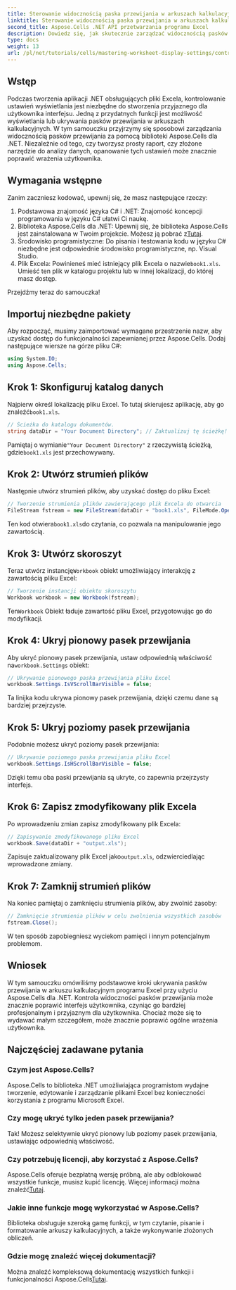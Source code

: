 ```yaml
---
title: Sterowanie widocznością paska przewijania w arkuszach kalkulacyjnych programu Excel
linktitle: Sterowanie widocznością paska przewijania w arkuszach kalkulacyjnych programu Excel
second_title: Aspose.Cells .NET API przetwarzania programu Excel
description: Dowiedz się, jak skutecznie zarządzać widocznością pasków przewijania w arkuszach kalkulacyjnych programu Excel, korzystając z biblioteki Aspose.Cells dla platformy .NET. Ten kompleksowy samouczek przeprowadzi Cię przez niezbędne kroki, aby ukryć pionowe i poziome paski przewijania.
type: docs
weight: 13
url: /pl/net/tutorials/cells/mastering-worksheet-display-settings/controlling-scroll-bar-visibility/
---
```

## Wstęp

Podczas tworzenia aplikacji .NET obsługujących pliki Excela, kontrolowanie ustawień wyświetlania jest niezbędne do stworzenia przyjaznego dla użytkownika interfejsu. Jedną z przydatnych funkcji jest możliwość wyświetlania lub ukrywania pasków przewijania w arkuszach kalkulacyjnych. W tym samouczku przyjrzymy się sposobowi zarządzania widocznością pasków przewijania za pomocą biblioteki Aspose.Cells dla .NET. Niezależnie od tego, czy tworzysz prosty raport, czy złożone narzędzie do analizy danych, opanowanie tych ustawień może znacznie poprawić wrażenia użytkownika.

## Wymagania wstępne

Zanim zaczniesz kodować, upewnij się, że masz następujące rzeczy:

1. Podstawowa znajomość języka C# i .NET: Znajomość koncepcji programowania w języku C# ułatwi Ci naukę.
2. Biblioteka Aspose.Cells dla .NET: Upewnij się, że biblioteka Aspose.Cells jest zainstalowana w Twoim projekcie. Możesz ją pobrać z[Tutaj](https://releases.aspose.com/cells/net/).
3. Środowisko programistyczne: Do pisania i testowania kodu w języku C# niezbędne jest odpowiednie środowisko programistyczne, np. Visual Studio.
4.  Plik Excela: Powinieneś mieć istniejący plik Excela o nazwie`book1.xls`. Umieść ten plik w katalogu projektu lub w innej lokalizacji, do której masz dostęp.

Przejdźmy teraz do samouczka!

## Importuj niezbędne pakiety

Aby rozpocząć, musimy zaimportować wymagane przestrzenie nazw, aby uzyskać dostęp do funkcjonalności zapewnianej przez Aspose.Cells. Dodaj następujące wiersze na górze pliku C#:

```csharp
using System.IO;
using Aspose.Cells;
```

## Krok 1: Skonfiguruj katalog danych

 Najpierw określ lokalizację pliku Excel. To tutaj skierujesz aplikację, aby go znaleźć`book1.xls`.

```csharp
// Ścieżka do katalogu dokumentów.
string dataDir = "Your Document Directory"; // Zaktualizuj tę ścieżkę!
```

 Pamiętaj o wymianie`"Your Document Directory"` z rzeczywistą ścieżką, gdzie`book1.xls` jest przechowywany.

## Krok 2: Utwórz strumień plików

Następnie utwórz strumień plików, aby uzyskać dostęp do pliku Excel:

```csharp
// Tworzenie strumienia plików zawierającego plik Excela do otwarcia
FileStream fstream = new FileStream(dataDir + "book1.xls", FileMode.Open);
```

 Ten kod otwiera`book1.xls`do czytania, co pozwala na manipulowanie jego zawartością.

## Krok 3: Utwórz skoroszyt

 Teraz utwórz instancję`Workbook` obiekt umożliwiający interakcję z zawartością pliku Excel:

```csharp
// Tworzenie instancji obiektu skoroszytu
Workbook workbook = new Workbook(fstream);
```

 Ten`Workbook` Obiekt ładuje zawartość pliku Excel, przygotowując go do modyfikacji.

## Krok 4: Ukryj pionowy pasek przewijania

 Aby ukryć pionowy pasek przewijania, ustaw odpowiednią właściwość na`workbook.Settings` obiekt:

```csharp
// Ukrywanie pionowego paska przewijania pliku Excel
workbook.Settings.IsVScrollBarVisible = false;
```

Ta linijka kodu ukrywa pionowy pasek przewijania, dzięki czemu dane są bardziej przejrzyste.

## Krok 5: Ukryj poziomy pasek przewijania

Podobnie możesz ukryć poziomy pasek przewijania:

```csharp
// Ukrywanie poziomego paska przewijania pliku Excel
workbook.Settings.IsHScrollBarVisible = false;
```

Dzięki temu oba paski przewijania są ukryte, co zapewnia przejrzysty interfejs.

## Krok 6: Zapisz zmodyfikowany plik Excela

Po wprowadzeniu zmian zapisz zmodyfikowany plik Excela:

```csharp
// Zapisywanie zmodyfikowanego pliku Excel
workbook.Save(dataDir + "output.xls");
```

 Zapisuje zaktualizowany plik Excel jako`output.xls`, odzwierciedlając wprowadzone zmiany.

## Krok 7: Zamknij strumień plików

Na koniec pamiętaj o zamknięciu strumienia plików, aby zwolnić zasoby:

```csharp
// Zamknięcie strumienia plików w celu zwolnienia wszystkich zasobów
fstream.Close();
```

W ten sposób zapobiegniesz wyciekom pamięci i innym potencjalnym problemom.

## Wniosek

W tym samouczku omówiliśmy podstawowe kroki ukrywania pasków przewijania w arkuszu kalkulacyjnym programu Excel przy użyciu Aspose.Cells dla .NET. Kontrola widoczności pasków przewijania może znacznie poprawić interfejs użytkownika, czyniąc go bardziej profesjonalnym i przyjaznym dla użytkownika. Chociaż może się to wydawać małym szczegółem, może znacznie poprawić ogólne wrażenia użytkownika.

## Najczęściej zadawane pytania

### Czym jest Aspose.Cells?  
Aspose.Cells to biblioteka .NET umożliwiająca programistom wydajne tworzenie, edytowanie i zarządzanie plikami Excel bez konieczności korzystania z programu Microsoft Excel.

### Czy mogę ukryć tylko jeden pasek przewijania?  
Tak! Możesz selektywnie ukryć pionowy lub poziomy pasek przewijania, ustawiając odpowiednią właściwość.

### Czy potrzebuję licencji, aby korzystać z Aspose.Cells?  
 Aspose.Cells oferuje bezpłatną wersję próbną, ale aby odblokować wszystkie funkcje, musisz kupić licencję. Więcej informacji można znaleźć[Tutaj](https://purchase.aspose.com/buy).

### Jakie inne funkcje mogę wykorzystać w Aspose.Cells?  
Biblioteka obsługuje szeroką gamę funkcji, w tym czytanie, pisanie i formatowanie arkuszy kalkulacyjnych, a także wykonywanie złożonych obliczeń.

### Gdzie mogę znaleźć więcej dokumentacji?  
 Można znaleźć kompleksową dokumentację wszystkich funkcji i funkcjonalności Aspose.Cells[Tutaj](https://reference.aspose.com/cells/net/).